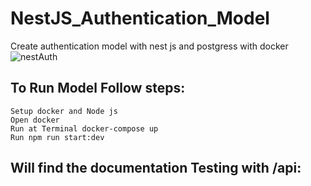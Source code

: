 # NestJS_Authentication_Model

Create authentication model with nest js and postgress with docker
![nestAuth](https://github.com/ArDapps/NestJS_Authentication_Model/assets/91119772/e7befe88-09bb-472e-ac9f-7912901c662e)

## To Run Model Follow steps:

    Setup docker and Node js
    Open docker
    Run at Terminal docker-compose up
    Run npm run start:dev

## Will find the documentation Testing with /api:
